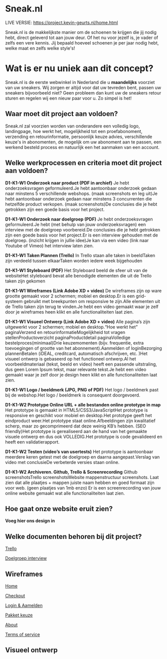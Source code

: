 # Sneak.nl

LIVE VERSIE: https://project.kevin-geurts.nl/home.html

Sneak.nl is de makkelijkste manier om de schoenen te krijgen die jij nodig hebt, direct geleverd tot aan jouw deur. Of het nu voor jezelf is, je vader of zelfs een vere kennis. Jij bepaald hoeveel schoenen je per jaar nodig hebt, welke maat en zelfs welke style's!



# Wat is er nu uniek aan dit concept?

Sneak.nl is de eerste webwinkel in Nederland die  u **maandelijks** voorziet van uw sneakers. Wij zorgen er altijd voor dat uw tevreden bent, passen uw sneakers bijvoorbeeld niet? Geen probleem dan kunt uw de sneakers retour sturen en regelen wij een nieuw paar voor u. Zo simpel is het!

## Waar moet dit project aan voldoen?

Sneak.nl zal voorzien worden van onderandere een volledig logo, landingpage, hoe werkt het, mogelijkheid tot een proefabonoment, verzending en retourinformatie, persoonlijk keuze advies, verschillende keuze's in abonomenten, de mogelijk om uw abonoment aan te passen, een werkend besteld process en natuurlijk een het aanmaken van een account. 

## Welke werkprocessen en criteria moet dit project aan voldoen?

**D1-K1-W1	Onderzoek naar product (PDF in archief)**
Je hebt onderzoeksvragen geformuleerd.Je hebt aantoonbaar onderzoek gedaan naar minstens 5 verschillende webshops. (maak screenshots en leg uit)Je hebt aantoonbaar onderzoek gedaan naar minstens 3 concurrenten die hetzelfde product verkopen. (maak screenshots)De conclusies die je hebt getrokken zijn een goede basis voor het project.

**D1-K1-W1	Onderzoek naar doelgroep (PDF)**
Je hebt onderzoeksvragen geformuleerd.Je hebt (met behulp van jouw onderzoeksvragen) een interview met de doelgroep voorbereid.De conclusies die je hebt getrokken zijn een goede basis voor het project.Er is een interview gehouden met de doelgroep. (inzicht krijgen in jullie idee)Je kan via een video (link naar Youtube of Vimeo) het interview laten zien.

**D1-K1-W1	Taken Plannen (Trello)**
In Trello staan alle taken in beeldTaken zijn verdeeld tussen elkaarTaken worden iedere week bijgehouden

**D1-K1-W1	Styleboard (PDF)**
Het Styleboard beeld de sfeer uit van de websiteHet styleboard bevat alle benodigde elementen die uit de Trello taken zijn gekomen

**D1-K1-W1	Wireframes (Link Adobe XD + video)**
De wireframes zijn op ware grootte gemaakt voor 2 schermen; mobiel en desktop.Er is een grid-systeem gebruikt met breekpunten om responsive te zijn.Alle elementen uit de Trello taken zijn terug te vinden.Je hebt een video gemaakt waar je zelf door je wireframes heen klikt en alle functionaliteiten laat zien.

**D1-K1-W1	Visueel Ontwerp (Link Adobe XD + video)**
Alle pagina’s zijn uitgewerkt voor 2 schermen; mobiel en desktop.“Hoe werkt het” paginaVerzend en retourinformatieMogelijkheid tot vragen stellenProductoverzicht paginaProductdetail paginaVolledige bestelproces(minimaal)Drie keuzemomenten (bijv. frequentie, extra toevoegingen of grootte van het abonnement).Aanmelden of loginBezorging plannenBetalen (iDEAL, creditcard, automatisch afschrijven, etc. )Het visueel ontwerp is gebaseerd op het functioneel ontwerp.Al het voorbeeldmateriaal (tekst, beeld en video) heeft een passende uitstraling, dus geen Lorem Ipsum tekst, maar relevante tekst.Je hebt een video gemaakt waar je zelf door je design heen klikt en alle functionaliteiten laat zien.

**D1-K1-W1	Logo / beeldmerk (JPG, PNG of PDF)**
Het logo / beeldmerk past bij de webshop.Het logo / beeldmerk is consequent doorgevoerd.

**D1-K1-W2	Prototype Online URL + alle bestanden online prototype in map**
Het prototype is gemaakt in HTML5/CSS3/JavaScriptHet prototype is responsive en geschikt voor mobiel en desktop.Het prototype geeft het eindproduct weer.Het prototype staat online.Afbeeldingen zijn kwalitatief scherp, maar zo gecomprimeerd dat deze weinig KB’s hebben. (SEO friendly)Het prototype is gerealiseerd aan de hand van het gemaakte visuele ontwerp en dus ook VOLLEDIG.Het prototype is code gevalideerd en heeft een validatierapport.

**D1-K1-W2	Testen (video’s van usertests)**
Het prototype is aantoonbaar meerdere keren getest met de doelgroep en daarna aangepast.Verslag van video met conclusieDe verbeterde versies staan online.

**D1-K1-W2	Archiveren. Github, Trello & Screenrecording**
Github screenshotsTrello screenshotsWebsite mappenstructuur screenshots. Laat zien dat alle plaatjes + mappen juiste naam hebben en goed formaat zijn voor web. (geen plaatjes van 1mb enzo) Er is een screenrecording van jouw online website gemaakt wat alle functionaliteiten laat zien.

## Hoe gaat onze website eruit zien?

__Voeg hier ons design in__

## Welke documenten behoren bij dit project?
[Trello](https://trello.com/b/RTj6xR21/sneaknl)

[Doelgroep interview](https://youtu.be/jBMKw7me_pk)

## Wireframes

[Home](https://xd.adobe.com/view/3572b857-6880-46db-6dbd-f350931205e3-4343/)

[Checkout](https://xd.adobe.com/view/c04ec2a9-dddd-446f-62ba-8b21f5c25616-b67f/)

[Login & Aamelden](https://xd.adobe.com/view/29c8d38d-f9d4-4ef8-6d7a-5d09a7dcf118-5ff9/)

[Pakket keuze](https://xd.adobe.com/view/e5d3ff7f-a674-406b-6d64-d906a8985b7b-93e2/)

[About](https://xd.adobe.com/view/43af05dc-b3df-40be-526b-4b906f047c87-359e/)

[Terms of service](https://xd.adobe.com/view/878c7cbd-616b-4e6a-4707-7f55df9726b7-f1bd/)

## Visueel ontwerp


